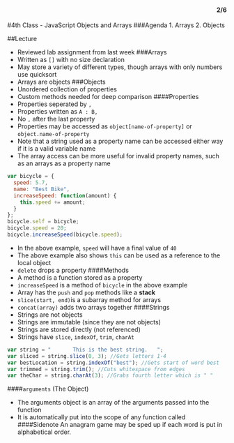 <div style="text-align: right"><h4>2/6</h4></div>
#4th Class - JavaScript Objects and Arrays
###Agenda
1. Arrays
2. Objects

##Lecture
* Reviewed lab assignment from last week
###Arrays
* Written as `[]` with no size declaration
* May store a variety of different types, though arrays with only numbers use quicksort
* Arrays are objects
###Objects
* Unordered collection of properties
* Custom methods needed for deep comparison
####Properties
* Properties seperated by `,`
* Properties written as `A : B,`
* No `,` after the last property
* Properties may be accessed as `object[name-of-property]` or `object.name-of-property`
* Note that a string used as a property name can be accessed either way if it is a valid variable name
* The array access can be more useful for invalid property names, such as an arrays as a property name
```javascript
var bicycle = {
  speed: 5.7,
  name: "Best Bike",
  increaseSpeed: function(amount) {
    this.speed += amount;
  }
};
bicycle.self = bicycle;
bicycle.speed = 20;
bicycle.increaseSpeed(bicycle.speed);
```
* In the above example, `speed` will have a final value of `40`
* The above example also shows `this` can be used as a reference to the local object
* `delete` drops a property
####Methods
* A method is a function stored as a property
* `increaseSpeed` is a method of `bicycle` in the above example
* Array has the `push` and `pop` methods like a **stack**
* `slice(start, end)`is a subarray method for arrays
* `concat(array)` adds two arrays together
####Strings
* Strings are not objects
* Strings are immutable (since they are not objects)
* Strings are stored directly (not referenced)
* Strings have `slice`, `indexOf`, `trim`, `charAt` 
```javascript
var string = "       This is the best string.   ";
var sliced = string.slice(0, 3); //Gets letters 1-4
var bestLocation = string.indexOf("best"); //Gets start of word best
var trimmed = string.trim(); //Cuts whitespace from edges
var theChar = string.charAt(3); //Grabs fourth letter which is " "
```
####`arguments` (The Object)
* The arguments object is an array of the arguments passed into the function
* It is automatically put into the scope of any function called
####Sidenote
An anagram game may be sped up if each word is put in alphabetical order.